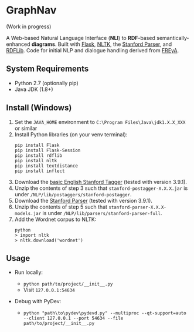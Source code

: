 # GraphNav

(Work in progress)

A Web-based Natural Language Interface (**NLI**) to **RDF**-based semantically-enhanced **diagrams**. Built with [Flask](http://flask.pocoo.org/), [NLTK](https://www.nltk.org/), the [Stanford Parser](https://nlp.stanford.edu/software/lex-parser.shtml), and [RDFLib](https://rdflib.readthedocs.io). Code for initial NLP and dialogue handling derived from [FREyA](https://sites.google.com/site/naturallanguageinterfaces/freya).

## System Requirements

- Python 2.7 (optionally pip)
- Java JDK (1.8+)

## Install (Windows)
1. Set the `JAVA_HOME` environment to `C:\Program Files\Java\jdk1.X.X_XXX` or similar
2. Install Python libraries (on your venv terminal):
    ```
    pip install Flask
    pip install Flask-Session
    pip install rdflib
    pip install nltk
    pip install textdistance
    pip install inflect
    ```
3. Download the [basic English Stanford Tagger](https://nlp.stanford.edu/software/tagger.shtml#Download) (tested with version 3.9.1).
4. Unzip the contents of step 3 such that `stanford-postagger-X.X.X.jar` is under `/NLP/lib/postaggers/stanford-postagger`.
5. Download the [Stanford Parser](https://nlp.stanford.edu/software/lex-parser.shtml#Download) (tested with version 3.9.1).
4. Unzip the contents of step 5 such that `stanford-parser-X.X.X-models.jar` is under `/NLP/lib/parsers/stanford-parser-full`.
7. Add the Wordnet corpus to NLTK:
    ```
    python
    > import nltk
    > nltk.download('wordnet')
    ```

## Usage
- Run locally:
  - `python path/to/project/__init__.py`
  - Visit `127.0.0.1:54634`
  
- Debug with PyDev:
  - `python "path\to\pydev\pydevd.py" --multiproc --qt-support=auto --client 127.0.0.1 --port 54634 --file path/to/project/__init__.py`